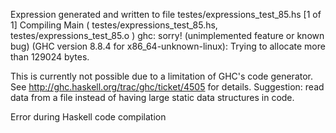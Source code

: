 Expression generated and written to file testes/expressions_test_85.hs
[1 of 1] Compiling Main             ( testes/expressions_test_85.hs, testes/expressions_test_85.o )
ghc: sorry! (unimplemented feature or known bug)
  (GHC version 8.8.4 for x86_64-unknown-linux):
         Trying to allocate more than 129024 bytes.

This is currently not possible due to a limitation of GHC's code generator.
See http://ghc.haskell.org/trac/ghc/ticket/4505 for details.
Suggestion: read data from a file instead of having large static data
structures in code.


Error during Haskell code compilation
